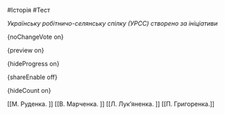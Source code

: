 #Історія #Тест

*Українську робітничо-селянську спілку (УРСС) створено за ініціативи*

{noChangeVote on}

{preview on}

{hideProgress on}

{shareEnable off}

{hideCount on}

[[М. Руденка. ]]
[[В. Марченка. ]]
[[Л. Лук’яненка. ]]
[[П. Григоренка.]]
